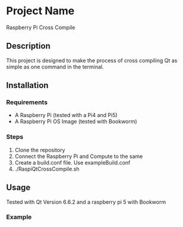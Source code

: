 # Project Name

Raspberry Pi Cross Compile

## Description

This project is designed to make the process of cross compiling Qt as simple as one command in the terminal. 

## Installation

### Requirements

* A Raspberry Pi (tested with a Pi4 and Pi5)
* A Raspberry Pi OS Image (tested with Bookworm)

### Steps

1. Clone the repository
2. Connect the Raspberry Pi and Compute to the same 
3. Create a build.conf file. Use exampleBuild.conf
3. ./RaspiQtCrossCompile.sh

## Usage

Tested with Qt Version 6.6.2 and a raspberry pi 5 with Bookworm

### Example

